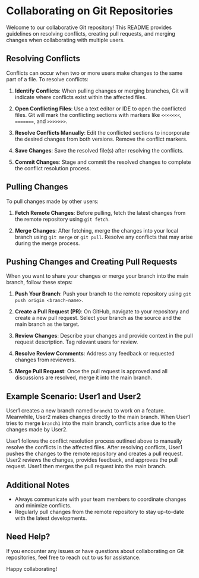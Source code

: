 # Collaborating on Git Repositories

Welcome to our collaborative Git repository! This README provides guidelines on resolving conflicts, creating pull requests, and merging changes when collaborating with multiple users.

## Resolving Conflicts

Conflicts can occur when two or more users make changes to the same part of a file. To resolve conflicts:

1. **Identify Conflicts**: When pulling changes or merging branches, Git will indicate where conflicts exist within the affected files.

2. **Open Conflicting Files**: Use a text editor or IDE to open the conflicted files. Git will mark the conflicting sections with markers like `<<<<<<<`, `=======`, and `>>>>>>>`.

3. **Resolve Conflicts Manually**: Edit the conflicted sections to incorporate the desired changes from both versions. Remove the conflict markers.

4. **Save Changes**: Save the resolved file(s) after resolving the conflicts.

5. **Commit Changes**: Stage and commit the resolved changes to complete the conflict resolution process.

## Pulling Changes

To pull changes made by other users:

1. **Fetch Remote Changes**: Before pulling, fetch the latest changes from the remote repository using `git fetch`.

2. **Merge Changes**: After fetching, merge the changes into your local branch using `git merge` or `git pull`. Resolve any conflicts that may arise during the merge process.

## Pushing Changes and Creating Pull Requests

When you want to share your changes or merge your branch into the main branch, follow these steps:

1. **Push Your Branch**: Push your branch to the remote repository using `git push origin <branch-name>`.

2. **Create a Pull Request (PR)**: On GitHub, navigate to your repository and create a new pull request. Select your branch as the source and the main branch as the target.

3. **Review Changes**: Describe your changes and provide context in the pull request description. Tag relevant users for review.

4. **Resolve Review Comments**: Address any feedback or requested changes from reviewers.

5. **Merge Pull Request**: Once the pull request is approved and all discussions are resolved, merge it into the main branch.

## Example Scenario: User1 and User2

User1 creates a new branch named `branch1` to work on a feature. Meanwhile, User2 makes changes directly to the main branch. When User1 tries to merge `branch1` into the main branch, conflicts arise due to the changes made by User2.

User1 follows the conflict resolution process outlined above to manually resolve the conflicts in the affected files. After resolving conflicts, User1 pushes the changes to the remote repository and creates a pull request. User2 reviews the changes, provides feedback, and approves the pull request. User1 then merges the pull request into the main branch.

## Additional Notes

- Always communicate with your team members to coordinate changes and minimize conflicts.
- Regularly pull changes from the remote repository to stay up-to-date with the latest developments.

## Need Help?

If you encounter any issues or have questions about collaborating on Git repositories, feel free to reach out to us for assistance.

Happy collaborating!
